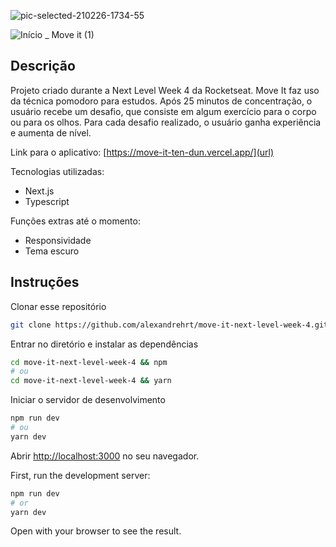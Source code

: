 ![pic-selected-210226-1734-55](https://user-images.githubusercontent.com/62735338/109352089-0ff3f200-7859-11eb-9240-4f1d7ad4aa66.png)

![Início _ Move it (1)](https://user-images.githubusercontent.com/62735338/109356422-724ff100-785f-11eb-906f-9da1a0ea0439.gif)

## Descrição

Projeto criado durante a Next Level Week 4 da Rocketseat.
Move It faz uso da técnica pomodoro para estudos. Após 25 minutos de concentração, o usuário recebe um desafio, que consiste em algum exercício para o corpo ou para os olhos. Para cada desafio realizado, o usuário ganha experiência e aumenta de nível.

Link para o aplicativo: [https://move-it-ten-dun.vercel.app/](url)

Tecnologias utilizadas:
* Next.js
* Typescript

Funções extras até o momento:
* Responsividade
* Tema escuro



## Instruções

Clonar esse repositório
```bash
git clone https://github.com/alexandrehrt/move-it-next-level-week-4.git
```
Entrar no diretório e instalar as dependências
```bash
cd move-it-next-level-week-4 && npm
# ou
cd move-it-next-level-week-4 && yarn
```
Iniciar o servidor de desenvolvimento
```bash
npm run dev
# ou
yarn dev
```
Abrir [http://localhost:3000](http://localhost:3000) no seu navegador.

First, run the development server:

```bash
npm run dev
# or
yarn dev
```

Open with your browser to see the result.
